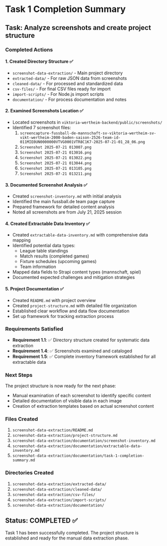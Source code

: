 # Task 1 Completion Summary

## Task: Analyze screenshots and create project structure

### Completed Actions

#### 1. Created Directory Structure ✅
- `screenshot-data-extraction/` - Main project directory
- `extracted-data/` - For raw JSON data from screenshots
- `cleaned-data/` - For processed and standardized data
- `csv-files/` - For final CSV files ready for import
- `import-scripts/` - For Node.js import scripts
- `documentation/` - For process documentation and notes

#### 2. Examined Screenshots Location ✅
- Located screenshots in `viktoria-wertheim-backend/public/screenshots/`
- Identified 7 screenshot files:
  1. `screencapture-fussball-de-mannschaft-sv-viktoria-wertheim-sv-vikt-wertheim-2000-baden-saison-2526-team-id-011MIE0UN0000000VTVG0001VTR8C1K7-2025-07-21-01_28_06.png`
  2. `Screenshot 2025-07-21 013007.png`
  3. `Screenshot 2025-07-21 013016.png`
  4. `Screenshot 2025-07-21 013022.png`
  5. `Screenshot 2025-07-21 013044.png`
  6. `Screenshot 2025-07-21 013105.png`
  7. `Screenshot 2025-07-21 013211.png`

#### 3. Documented Screenshot Analysis ✅
- Created `screenshot-inventory.md` with initial analysis
- Identified the main fussball.de team page capture
- Prepared framework for detailed content analysis
- Noted all screenshots are from July 21, 2025 session

#### 4. Created Extractable Data Inventory ✅
- Created `extractable-data-inventory.md` with comprehensive data mapping
- Identified potential data types:
  - League table standings
  - Match results (completed games)
  - Fixture schedules (upcoming games)
  - Team information
- Mapped data fields to Strapi content types (mannschaft, spiel)
- Documented expected challenges and mitigation strategies

#### 5. Project Documentation ✅
- Created `README.md` with project overview
- Created `project-structure.md` with detailed file organization
- Established clear workflow and data flow documentation
- Set up framework for tracking extraction process

### Requirements Satisfied

- **Requirement 1.1**: ✅ Directory structure created for systematic data extraction
- **Requirement 1.4**: ✅ Screenshots examined and cataloged
- **Requirement 1.5**: ✅ Complete inventory framework established for all extractable data

### Next Steps

The project structure is now ready for the next phase:
- Manual examination of each screenshot to identify specific content
- Detailed documentation of visible data in each image
- Creation of extraction templates based on actual screenshot content

### Files Created

1. `screenshot-data-extraction/README.md`
2. `screenshot-data-extraction/project-structure.md`
3. `screenshot-data-extraction/documentation/screenshot-inventory.md`
4. `screenshot-data-extraction/documentation/extractable-data-inventory.md`
5. `screenshot-data-extraction/documentation/task-1-completion-summary.md`

### Directories Created

1. `screenshot-data-extraction/extracted-data/`
2. `screenshot-data-extraction/cleaned-data/`
3. `screenshot-data-extraction/csv-files/`
4. `screenshot-data-extraction/import-scripts/`
5. `screenshot-data-extraction/documentation/`

## Status: COMPLETED ✅

Task 1 has been successfully completed. The project structure is established and ready for the manual data extraction phase.